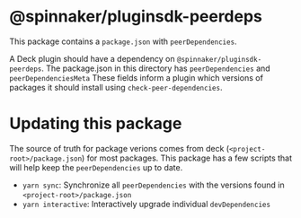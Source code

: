 # @spinnaker/pluginsdk-peerdeps

This package contains a `package.json` with `peerDependencies`.

A Deck plugin should have a dependency on `@spinnaker/pluginsdk-peerdeps`. The package.json in this directory
has `peerDependencies` and `peerDependenciesMeta`
These fields inform a plugin which versions of packages it should install using `check-peer-dependencies`.

# Updating this package

The source of truth for package verions comes from deck (`<project-root>/package.json`) for most packages. This package has a few
scripts that will help keep the `peerDependencies` up to date.

- `yarn sync`: Synchronize all `peerDependencies` with the versions found in `<project-root>/package.json`
- `yarn interactive`: Interactively upgrade individual `devDependencies`
